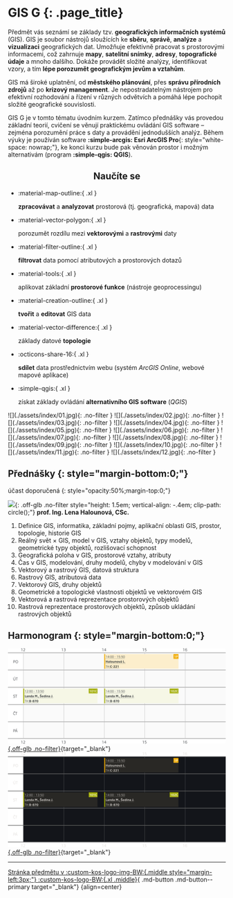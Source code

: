 
# GIS G {: .page_title}

Předmět vás seznámí se základy tzv. __geografických informačních systémů__ (GIS). GIS je soubor nástrojů sloužících ke __sběru__, __správě__, __analýze__ a __vizualizaci__ geografických dat. Umožňuje efektivně pracovat s prostorovými informacemi, což zahrnuje __mapy__, __satelitní snímky__, __adresy__, __topografické údaje__ a mnoho dalšího. Dokáže provádět složité analýzy, identifikovat vzory, a tím __lépe porozumět geografickým jevům a vztahům__.

GIS má široké uplatnění, od __městského plánování__, přes __správu přírodních zdrojů__ až po __krizový management__. Je nepostradatelným nástrojem pro efektivní rozhodování a řízení v různých odvětvích a pomáhá lépe pochopit složité geografické souvislosti.

GIS G je v tomto tématu úvodním kurzem. Zatímco přednášky vás provedou základní teorií, cvičení se věnují praktickému ovládání GIS software – zejména porozumění práce s daty a provádění jednodušších analýz. Během výuky je používán software __:simple-arcgis: Esri ArcGIS Pro__{: style="white-space: nowrap;"}, ke konci kurzu bude pak věnován prostor i možným alternativám (program __:simple-qgis: QGIS__).

<h2 style="text-align:center;">Naučíte se</h2>
<!-- styl je zde pridany HTML tagem (ne pomoci '##'), aby se text neobjevil v tabulce obsahu vlevo na strance -->

<div class="grid cards grid_icon_info smaller_padding" markdown> <!-- specificky format gridu (trida "grid_icon_info") na miru uvodni strance predmetu -->

-   :material-map-outline:{ .xl }

    __zpracovávat__ a __analyzovat__ prostorová (tj. geografická, mapová) data

-   :material-vector-polygon:{ .xl }

    porozumět rozdílu mezi __vektorovými__ a __rastrovými__ daty

-   :material-filter-outline:{ .xl }

    __filtrovat__ data pomocí atributových a prostorových dotazů

-   :material-tools:{ .xl }

    aplikovat základní __prostorové funkce__ (nástroje geoprocessingu)

-   :material-creation-outline:{ .xl }

    __tvořit__ a __editovat__ GIS data

-   :material-vector-difference:{ .xl }

    základy datové __topologie__

-   :octicons-share-16:{ .xl }

    __sdílet__ data prostřednictvím webu (systém _ArcGIS Online_, webové mapové aplikace)

-   :simple-qgis:{ .xl }

    získat základy ovládání __alternativního GIS software__ (_QGIS_)


</div>

<div class="gallery_container" markdown>
![](./assets/index/01.jpg){: .no-filter }
![](./assets/index/02.jpg){: .no-filter }
![](./assets/index/03.jpg){: .no-filter }
![](./assets/index/04.jpg){: .no-filter }
![](./assets/index/05.jpg){: .no-filter }
![](./assets/index/06.jpg){: .no-filter }
![](./assets/index/07.jpg){: .no-filter }
![](./assets/index/08.jpg){: .no-filter }
![](./assets/index/09.jpg){: .no-filter }
![](./assets/index/10.jpg){: .no-filter }
![](./assets/index/11.jpg){: .no-filter }
![](./assets/index/12.jpg){: .no-filter }
</div>

<!-- ## Doporučená literatura

1. Kolář, J.: Geografické informační systémy 10. Vydavatelství ČVUT, Praha 1998.
2. Rapant, P. (2006): Geoinformatika a geoinformační technologie. VŠB-TU Ostrava, 500 str. ISBN 80-248-1264-9.
3. Břehovský, M., Jedlička, K. (2005): Přednáškové texty pro Úvod do GIS. ZČU Plzeň, 116 s.
4. Hrubý M.: Geografické Informační Systémy (GIS) - Studijní opora. VÚT v Brně, 91 str.
5. Tuček J.: Geografické informační systémy, Praha Computer Press, 1998. -->

## Přednášky {: style="margin-bottom:0;"}

účast doporučená
{: style="opacity:50%;margin-top:0;"}

![](https://geomatics.fsv.cvut.cz/wp-content/uploads/2022/01/03-edit_export@0.5x-2.jpg){: .off-glb .no-filter style="height: 1.5em; vertical-align: -.4em; clip-path: circle();"} 
__prof. Ing. Lena Halounová, CSc.__

1. Definice GIS, informatika, základní pojmy, aplikační oblasti GIS, prostor, topologie, historie GIS
2. Reálný svět × GIS, model v GIS, vztahy objektů, typy modelů, geometrické typy objektů, rozlišovací schopnost
3. Geografická poloha v GIS, prostorové vztahy, atributy
4. Čas v GIS, modelování, druhy modelů, chyby v modelování v GIS
5. Vektorový a rastrový GIS, datová struktura
6. Rastrový GIS, atributová data
7. Vektorový GIS, druhy objektů
8. Geometrické a topologické vlastnosti objektů ve vektorovém GIS
9. Vektorová a rastrová reprezentace prostorových objektů
10. Rastrová reprezentace prostorových objektů, způsob ukládání rastrových objektů

## Harmonogram {: style="margin-bottom:0;"}

[![](./assets/index/schedule.svg#only-light){.off-glb .no-filter}](https://kos.cvut.cz/schedule/course/1551GIS/semester/B232){target="_blank"}
[![](./assets/index/schedule_dark.svg#only-dark){.off-glb .no-filter}](https://kos.cvut.cz/schedule/course/1551GIS/semester/B232){target="_blank"}

---

[Stránka předmětu v :custom-kos-logo-img-BW:{.middle style="margin-left:3px;"} :custom-kos-logo-BW:{.xl .middle}](https://kos.cvut.cz/course-syllabus/1551GIS/B232){ .md-button .md-button--primary target="_blank"}
{align=center}

<br>

